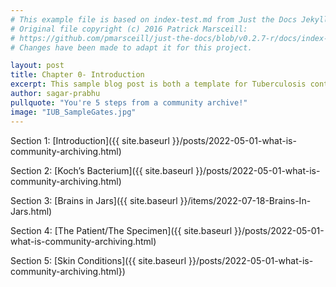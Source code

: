 ```yaml
---
# This example file is based on index-test.md from Just the Docs Jekyll Theme and modified from https://www.embeddedlog.com/jekyll-theme-rtd/demo-pages/test-page.html , Copyright 2021 Carlos Pereira Atencio. 
# Original file copyright (c) 2016 Patrick Marsceill:
# https://github.com/pmarsceill/just-the-docs/blob/v0.2.7-r/docs/index-test.md
# Changes have been made to adapt it for this project.

layout: post
title: Chapter 0- Introduction
excerpt: This sample blog post is both a template for Tuberculosis contents and an example-formatting page.
author: sagar-prabhu
pullquote: "You're 5 steps from a community archive!"
image: "IUB_SampleGates.jpg"
---
```


Section 1: [Introduction]({{ site.baseurl }}/posts/2022-05-01-what-is-community-archiving.html)

Section 2: [Koch’s Bacterium]({{ site.baseurl }}/posts/2022-05-01-what-is-community-archiving.html) 

Section 3: [Brains in Jars]({{ site.baseurl }}/items/2022-07-18-Brains-In-Jars.html)

Section 4: [The Patient/The Specimen]({{ site.baseurl }}/posts/2022-05-01-what-is-community-archiving.html)

Section 5: [Skin Conditions]({{ site.baseurl }}/posts/2022-05-01-what-is-community-archiving.html})


